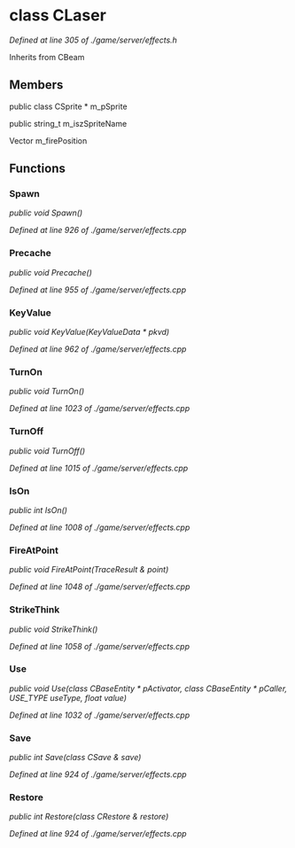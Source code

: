 # class CLaser

*Defined at line 305 of ./game/server/effects.h*

Inherits from CBeam



## Members

public class CSprite * m_pSprite

public string_t m_iszSpriteName

Vector m_firePosition



## Functions

### Spawn

*public void Spawn()*

*Defined at line 926 of ./game/server/effects.cpp*

### Precache

*public void Precache()*

*Defined at line 955 of ./game/server/effects.cpp*

### KeyValue

*public void KeyValue(KeyValueData * pkvd)*

*Defined at line 962 of ./game/server/effects.cpp*

### TurnOn

*public void TurnOn()*

*Defined at line 1023 of ./game/server/effects.cpp*

### TurnOff

*public void TurnOff()*

*Defined at line 1015 of ./game/server/effects.cpp*

### IsOn

*public int IsOn()*

*Defined at line 1008 of ./game/server/effects.cpp*

### FireAtPoint

*public void FireAtPoint(TraceResult & point)*

*Defined at line 1048 of ./game/server/effects.cpp*

### StrikeThink

*public void StrikeThink()*

*Defined at line 1058 of ./game/server/effects.cpp*

### Use

*public void Use(class CBaseEntity * pActivator, class CBaseEntity * pCaller, USE_TYPE useType, float value)*

*Defined at line 1032 of ./game/server/effects.cpp*

### Save

*public int Save(class CSave & save)*

*Defined at line 924 of ./game/server/effects.cpp*

### Restore

*public int Restore(class CRestore & restore)*

*Defined at line 924 of ./game/server/effects.cpp*



